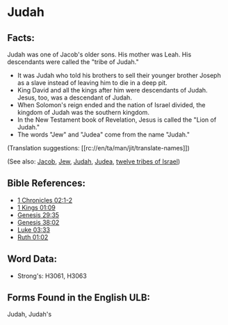 # Judah

## Facts:

Judah was one of Jacob's older sons. His mother was Leah. His descendants were called the "tribe of Judah."

* It was Judah who told his brothers to sell their younger brother Joseph as a slave instead of leaving him to die in a deep pit.
* King David and all the kings after him were descendants of Judah. Jesus, too, was a descendant of Judah.
* When Solomon's reign ended and the nation of Israel divided, the kingdom of Judah was the southern kingdom.
* In the New Testament book of Revelation, Jesus is called the "Lion of Judah."
* The words "Jew" and "Judea" come from the name "Judah."

(Translation suggestions: [[rc://en/ta/man/jit/translate-names]])

(See also: [Jacob](../names/jacob.md), [Jew](../kt/jew.md), [Judah](../names/kingdomofjudah.md), [Judea](../names/judea.md), [twelve tribes of Israel](../other/12tribesofisrael.md))

## Bible References:

* [1 Chronicles 02:1-2](rc://en/tn/help/1ch/02/01)
* [1 Kings 01:09](rc://en/tn/help/1ki/01/09)
* [Genesis 29:35](rc://en/tn/help/gen/29/35)
* [Genesis 38:02](rc://en/tn/help/gen/38/02)
* [Luke 03:33](rc://en/tn/help/luk/03/33)
* [Ruth 01:02](rc://en/tn/help/rut/01/02)

## Word Data:

* Strong's: H3061, H3063

## Forms Found in the English ULB:

Judah, Judah's
